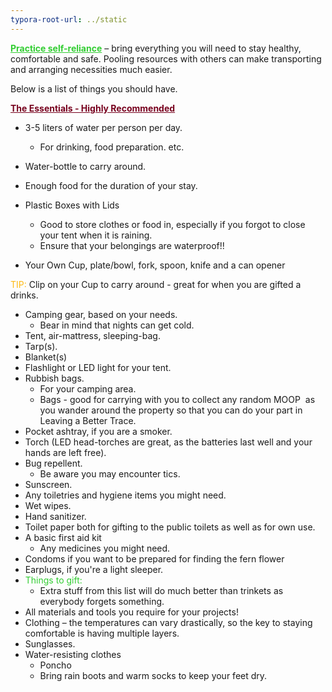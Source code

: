 ```yaml
---
typora-root-url: ../static
---
```


<span style="color:limegreen;"><u>**Practice self-reliance**</u></span> – bring everything you will need to stay healthy, comfortable and safe. Pooling resources with others can make transporting and arranging necessities much easier.

Below is a list of things you should have.

<span style="color:#77011e;"><u>**The Essentials - Highly Recommended**</u></span>

- 3-5 liters of water per person per day.
  - For drinking, food preparation. etc.



- Water-bottle to carry around.


- Enough food for the duration of your stay.


- Plastic Boxes with Lids
  - Good to store clothes or food in, especially if you forgot to close your tent when it is raining.
  - Ensure that your belongings are waterproof!!

- Your Own Cup, plate/bowl, fork, spoon, knife and a can opener


<span style="color:#fdb913;">TIP:</span>  Clip on your Cup to carry around - great for when you are gifted a drinks.

- Camping gear, based on your needs.
  - Bear in mind that nights can get cold.
- Tent, air-mattress, sleeping-bag.
- Tarp(s).
- Blanket(s)
- Flashlight or LED light for your tent.
- Rubbish bags.
  - For your camping area.
  - Bags - good for carrying with you to collect any random MOOP  as you wander around the property so that you can do your part in Leaving a Better Trace.
- Pocket ashtray, if you are a smoker.
- Torch (LED head-torches are great, as the batteries last well and your hands are left free).
- Bug repellent.
  - Be aware you may encounter tics.
- Sunscreen.
- Any toiletries and hygiene items you might need.
- Wet wipes.
- Hand sanitizer.
- Toilet paper both for gifting to the public toilets as well as for own use.
- A basic first aid kit
  - Any medicines you might need.
- Condoms  if you want to be prepared for finding the fern flower
- Earplugs, if you're a light sleeper.
- <span style="color:limegreen;">Things to gift:</span>
  - Extra stuff from this list will do much better than trinkets as everybody forgets something.
- All materials and tools you require for your projects!
- Clothing – the temperatures can vary drastically, so the key to staying comfortable is having multiple layers.
- Sunglasses.
- Water-resisting clothes  
  - Poncho  
  - Bring rain boots and warm socks to keep your feet dry.